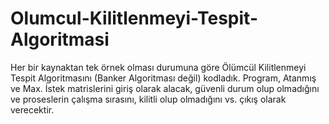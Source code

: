 # Olumcul-Kilitlenmeyi-Tespit-Algoritmasi
 Her bir kaynaktan tek örnek olması durumuna göre Ölümcül Kilitlenmeyi Tespit  Algoritmasını (Banker Algoritması değil) kodladık. Program, Atanmış ve Max. İstek matrislerini giriş olarak alacak, güvenli durum olup olmadığını ve proseslerin çalışma sırasını, kilitli olup olmadığını vs. çıkış olarak verecektir.
